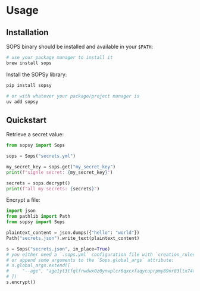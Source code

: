 # Usage

## Installation

SOPS binary should be installed and available in your `$PATH`:

```sh
# use your package manager to install it
brew install sops
```

Install the SOPSy library:

```sh
pip install sopsy

# or with whatever your package/project manager is
uv add sopsy
```

## Quickstart

Retrieve a secret value:

```python
from sopsy import Sops

sops = Sops("secrets.yml")

my_secret_key = sops.get("my_secret_key")
print(f"signle secret: {my_secret_key}")

secrets = sops.decrypt()
print(f"all my secrets: {secrets}")
```

Encrypt a file:

```python
import json
from pathlib import Path
from sopsy import Sops

plaintext_content = json.dumps({"hello": "world"})
Path("secrets.json").write_text(plaintext_content)

s = Sops("secrets.json", in_place=True)
# you either need a `.sops.yml` configuration file with `creation_rules` set
# or append some arguments to the `Sops.global_args` attribute:
# s.global_args.extend([
#     "--age", "age1yt3tfqlfrwdwx0z0ynwplcr6qxcxfaqycuprpmy89nr83ltx74tqdpszlw"
# ])
s.encrypt()
```
